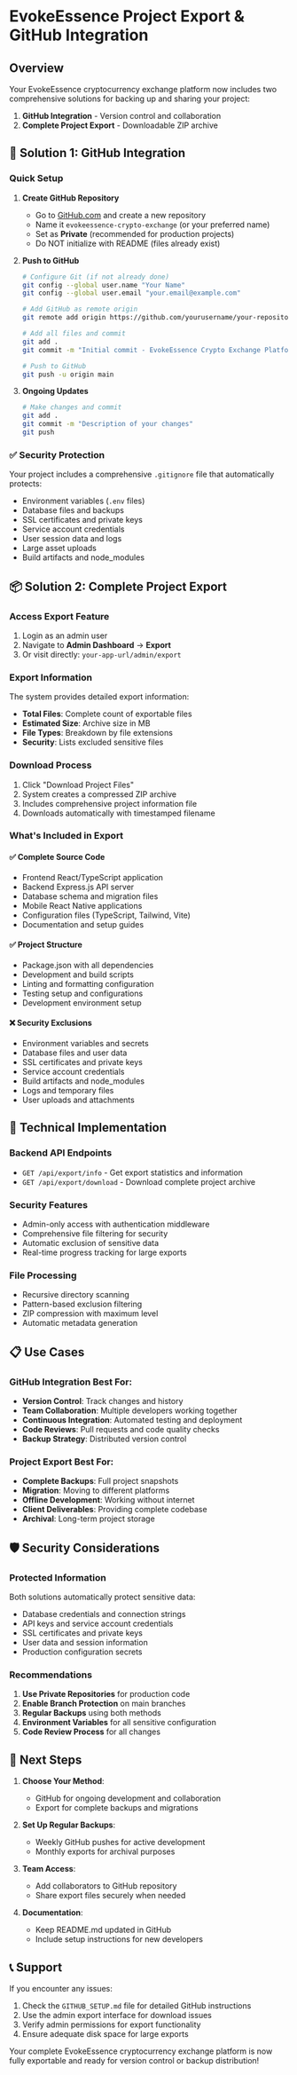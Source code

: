 # EvokeEssence Project Export & GitHub Integration

## Overview

Your EvokeEssence cryptocurrency exchange platform now includes two comprehensive solutions for backing up and sharing your project:

1. **GitHub Integration** - Version control and collaboration
2. **Complete Project Export** - Downloadable ZIP archive

## 🚀 Solution 1: GitHub Integration

### Quick Setup
1. **Create GitHub Repository**
   - Go to [GitHub.com](https://github.com) and create a new repository
   - Name it `evokeessence-crypto-exchange` (or your preferred name)
   - Set as **Private** (recommended for production projects)
   - Do NOT initialize with README (files already exist)

2. **Push to GitHub**
   ```bash
   # Configure Git (if not already done)
   git config --global user.name "Your Name"
   git config --global user.email "your.email@example.com"
   
   # Add GitHub as remote origin
   git remote add origin https://github.com/yourusername/your-repository-name.git
   
   # Add all files and commit
   git add .
   git commit -m "Initial commit - EvokeEssence Crypto Exchange Platform"
   
   # Push to GitHub
   git push -u origin main
   ```

3. **Ongoing Updates**
   ```bash
   # Make changes and commit
   git add .
   git commit -m "Description of your changes"
   git push
   ```

### ✅ Security Protection
Your project includes a comprehensive `.gitignore` file that automatically protects:
- Environment variables (`.env` files)
- Database files and backups
- SSL certificates and private keys
- Service account credentials
- User session data and logs
- Large asset uploads
- Build artifacts and node_modules

## 📦 Solution 2: Complete Project Export

### Access Export Feature
1. Login as an admin user
2. Navigate to **Admin Dashboard** → **Export**
3. Or visit directly: `your-app-url/admin/export`

### Export Information
The system provides detailed export information:
- **Total Files**: Complete count of exportable files
- **Estimated Size**: Archive size in MB
- **File Types**: Breakdown by file extensions
- **Security**: Lists excluded sensitive files

### Download Process
1. Click "Download Project Files"
2. System creates a compressed ZIP archive
3. Includes comprehensive project information file
4. Downloads automatically with timestamped filename

### What's Included in Export

#### ✅ Complete Source Code
- Frontend React/TypeScript application
- Backend Express.js API server
- Database schema and migration files
- Mobile React Native applications
- Configuration files (TypeScript, Tailwind, Vite)
- Documentation and setup guides

#### ✅ Project Structure
- Package.json with all dependencies
- Development and build scripts
- Linting and formatting configuration
- Testing setup and configurations
- Development environment setup

#### ❌ Security Exclusions
- Environment variables and secrets
- Database files and user data
- SSL certificates and private keys
- Service account credentials
- Build artifacts and node_modules
- Logs and temporary files
- User uploads and attachments

## 🔧 Technical Implementation

### Backend API Endpoints
- `GET /api/export/info` - Get export statistics and information
- `GET /api/export/download` - Download complete project archive

### Security Features
- Admin-only access with authentication middleware
- Comprehensive file filtering for security
- Automatic exclusion of sensitive data
- Real-time progress tracking for large exports

### File Processing
- Recursive directory scanning
- Pattern-based exclusion filtering
- ZIP compression with maximum level
- Automatic metadata generation

## 📋 Use Cases

### GitHub Integration Best For:
- **Version Control**: Track changes and history
- **Team Collaboration**: Multiple developers working together
- **Continuous Integration**: Automated testing and deployment
- **Code Reviews**: Pull requests and code quality checks
- **Backup Strategy**: Distributed version control

### Project Export Best For:
- **Complete Backups**: Full project snapshots
- **Migration**: Moving to different platforms
- **Offline Development**: Working without internet
- **Client Deliverables**: Providing complete codebase
- **Archival**: Long-term project storage

## 🛡️ Security Considerations

### Protected Information
Both solutions automatically protect sensitive data:
- Database credentials and connection strings
- API keys and service account credentials
- SSL certificates and private keys
- User data and session information
- Production configuration secrets

### Recommendations
1. **Use Private Repositories** for production code
2. **Enable Branch Protection** on main branches
3. **Regular Backups** using both methods
4. **Environment Variables** for all sensitive configuration
5. **Code Review Process** for all changes

## 🚀 Next Steps

1. **Choose Your Method**:
   - GitHub for ongoing development and collaboration
   - Export for complete backups and migrations

2. **Set Up Regular Backups**:
   - Weekly GitHub pushes for active development
   - Monthly exports for archival purposes

3. **Team Access**:
   - Add collaborators to GitHub repository
   - Share export files securely when needed

4. **Documentation**:
   - Keep README.md updated in GitHub
   - Include setup instructions for new developers

## 📞 Support

If you encounter any issues:
1. Check the `GITHUB_SETUP.md` file for detailed GitHub instructions
2. Use the admin export interface for download issues
3. Verify admin permissions for export functionality
4. Ensure adequate disk space for large exports

Your complete EvokeEssence cryptocurrency exchange platform is now fully exportable and ready for version control or backup distribution!